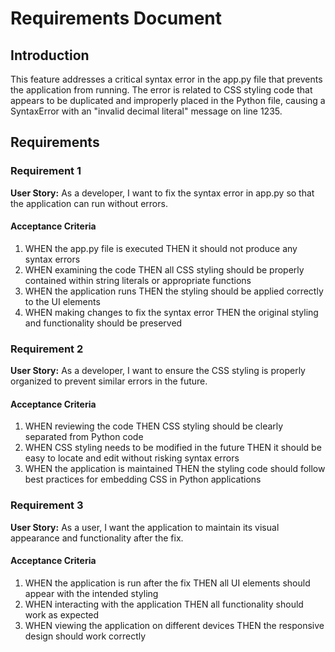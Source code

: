 # Requirements Document

## Introduction

This feature addresses a critical syntax error in the app.py file that prevents the application from running. The error is related to CSS styling code that appears to be duplicated and improperly placed in the Python file, causing a SyntaxError with an "invalid decimal literal" message on line 1235.

## Requirements

### Requirement 1

**User Story:** As a developer, I want to fix the syntax error in app.py so that the application can run without errors.

#### Acceptance Criteria

1. WHEN the app.py file is executed THEN it should not produce any syntax errors
2. WHEN examining the code THEN all CSS styling should be properly contained within string literals or appropriate functions
3. WHEN the application runs THEN the styling should be applied correctly to the UI elements
4. WHEN making changes to fix the syntax error THEN the original styling and functionality should be preserved

### Requirement 2

**User Story:** As a developer, I want to ensure the CSS styling is properly organized to prevent similar errors in the future.

#### Acceptance Criteria

1. WHEN reviewing the code THEN CSS styling should be clearly separated from Python code
2. WHEN CSS styling needs to be modified in the future THEN it should be easy to locate and edit without risking syntax errors
3. WHEN the application is maintained THEN the styling code should follow best practices for embedding CSS in Python applications

### Requirement 3

**User Story:** As a user, I want the application to maintain its visual appearance and functionality after the fix.

#### Acceptance Criteria

1. WHEN the application is run after the fix THEN all UI elements should appear with the intended styling
2. WHEN interacting with the application THEN all functionality should work as expected
3. WHEN viewing the application on different devices THEN the responsive design should work correctly